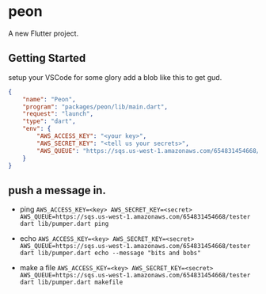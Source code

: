 # peon

A new Flutter project.

## Getting Started

setup your VSCode for some glory add a blob like this to get gud.

```json
{
    "name": "Peon",
    "program": "packages/peon/lib/main.dart",
    "request": "launch",
    "type": "dart",
    "env": {
        "AWS_ACCESS_KEY": "<your key>",
        "AWS_SECRET_KEY": "<tell us your secrets>",
        "AWS_QUEUE": "https://sqs.us-west-1.amazonaws.com/654831454668/tester"
    }
}
```

## push a message in.

- ping
`AWS_ACCESS_KEY=<key> AWS_SECRET_KEY=<secret> AWS_QUEUE=https://sqs.us-west-1.amazonaws.com/654831454668/tester dart lib/pumper.dart ping`

- echo
`AWS_ACCESS_KEY=<key> AWS_SECRET_KEY=<secret> AWS_QUEUE=https://sqs.us-west-1.amazonaws.com/654831454668/tester dart lib/pumper.dart echo --message "bits and bobs"`

- make a file
`AWS_ACCESS_KEY=<key> AWS_SECRET_KEY=<secret> AWS_QUEUE=https://sqs.us-west-1.amazonaws.com/654831454668/tester dart lib/pumper.dart makefile`

